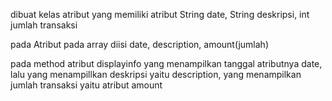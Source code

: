 dibuat kelas atribut yang memiliki atribut String date, String deskripsi, int jumlah transaksi



pada Atribut pada array diisi date, description, amount(jumlah)


pada method atribut displayinfo yang menampilkan tanggal atributnya date, lalu yang menampillkan deskripsi yaitu description, yang menampilkan jumlah transaksi yaitu atribut amount
